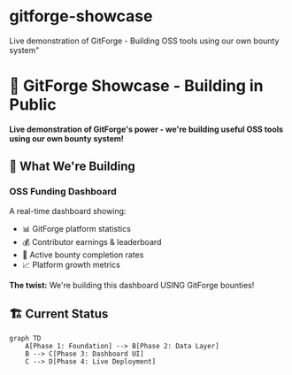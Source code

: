 # gitforge-showcase
Live demonstration of GitForge - Building OSS tools using our own bounty system"

# 🎯 GitForge Showcase - Building in Public

**Live demonstration of GitForge's power - we're building useful OSS tools using our own bounty system!**

## 🚀 What We're Building

### **OSS Funding Dashboard**
A real-time dashboard showing:
- 📊 GitForge platform statistics
- 💰 Contributor earnings & leaderboard
- 🎯 Active bounty completion rates
- 📈 Platform growth metrics

**The twist:** We're building this dashboard USING GitForge bounties!

## 🏗️ Current Status
```mermaid
graph TD
    A[Phase 1: Foundation] --> B[Phase 2: Data Layer]
    B --> C[Phase 3: Dashboard UI]
    C --> D[Phase 4: Live Deployment]

